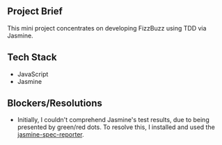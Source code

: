 ## Project Brief
This mini project concentrates on developing FizzBuzz using TDD via Jasmine.

## Tech Stack
- JavaScript
- Jasmine

## Blockers/Resolutions
- Initially, I couldn't comprehend Jasmine's test results, due to being presented by green/red dots. To resolve this, I installed and used the [jasmine-spec-reporter](https://github.com/bcaudan/jasmine-spec-reporter/tree/master/examples/node).